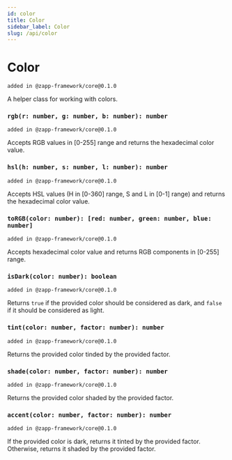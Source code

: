 ```yaml
---
id: color
title: Color
sidebar_label: Color
slug: /api/color
---
```


# Color
`added in @zapp-framework/core@0.1.0`

A helper class for working with colors.

### `rgb(r: number, g: number, b: number): number`
`added in @zapp-framework/core@0.1.0`

Accepts RGB values in [0-255] range and returns the hexadecimal color value.

### `hsl(h: number, s: number, l: number): number`
`added in @zapp-framework/core@0.1.0`

Accepts HSL values (H in [0-360] range, S and L in [0-1] range) and returns the hexadecimal color value.

### `toRGB(color: number): [red: number, green: number, blue: number]`
`added in @zapp-framework/core@0.1.0`

Accepts hexadecimal color value and returns RGB components in [0-255] range.

### `isDark(color: number): boolean`
`added in @zapp-framework/core@0.1.0`

Returns `true` if the provided color should be considered as dark, and `false` if it should be considered as light.

### `tint(color: number, factor: number): number`
`added in @zapp-framework/core@0.1.0`

Returns the provided color tinded by the provided factor.

### `shade(color: number, factor: number): number`
`added in @zapp-framework/core@0.1.0`

Returns the provided color shaded by the provided factor.

### `accent(color: number, factor: number): number`
`added in @zapp-framework/core@0.1.0`

If the provided color is dark, returns it tinted by the provided factor. Otherwise, returns it shaded by the provided factor.